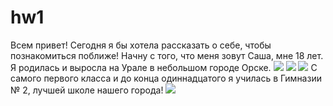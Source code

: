# hw1
Всем привет! Сегодня я бы хотела рассказать о себе, чтобы познакомиться поближе! Начну с того, что меня зовут Саша, мне 18 лет. Я родилась и выросла на Урале в небольшом городе Орске. ![](https://upload.wikimedia.org/wikipedia/commons/2/2f/St.Orsk.jpg)
![](https://img-fotki.yandex.ru/get/9744/32494785.40a/0_abb49_57ae5ff0_XXL.jpg) ![](https://lh3.googleusercontent.com/-w7d8haf-CeE/VX5rY54HgQI/AAAAAAAAPms/moi6U8s8cs4/s800/d-55.jpg)
С самого первого класса и до конца одиннадцатого я училась в Гимназии № 2, лучшей школе нашего города! ![](https://avatars.mds.yandex.net/get-altay/367512/2a0000015e4cf48325127f55a5f923938a5f/L)
